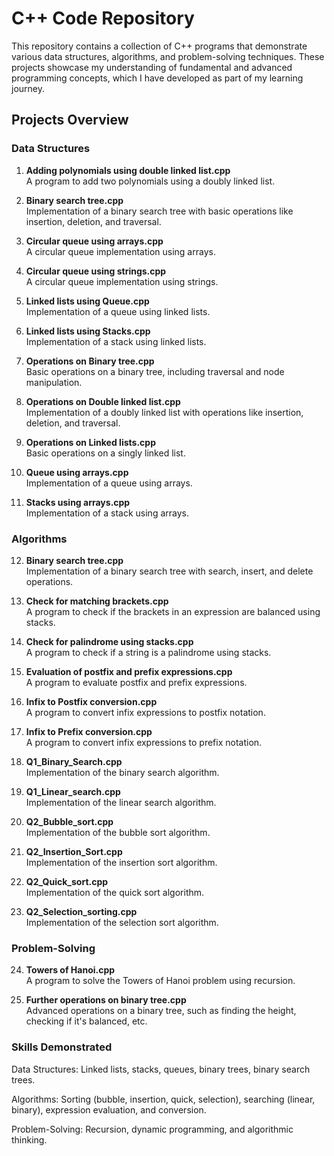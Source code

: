 # C++ Code Repository

This repository contains a collection of C++ programs that demonstrate various data structures, algorithms, and problem-solving techniques. These projects showcase my understanding of fundamental and advanced programming concepts, which I have developed as part of my learning journey.

## Projects Overview

### Data Structures
1. **Adding polynomials using double linked list.cpp**  
   A program to add two polynomials using a doubly linked list.

2. **Binary search tree.cpp**  
   Implementation of a binary search tree with basic operations like insertion, deletion, and traversal.

3. **Circular queue using arrays.cpp**  
   A circular queue implementation using arrays.

4. **Circular queue using strings.cpp**  
   A circular queue implementation using strings.

5. **Linked lists using Queue.cpp**  
   Implementation of a queue using linked lists.

6. **Linked lists using Stacks.cpp**  
   Implementation of a stack using linked lists.

7. **Operations on Binary tree.cpp**  
   Basic operations on a binary tree, including traversal and node manipulation.

8. **Operations on Double linked list.cpp**  
   Implementation of a doubly linked list with operations like insertion, deletion, and traversal.

9. **Operations on Linked lists.cpp**  
   Basic operations on a singly linked list.

10. **Queue using arrays.cpp**  
    Implementation of a queue using arrays.

11. **Stacks using arrays.cpp**  
    Implementation of a stack using arrays.

### Algorithms
12. **Binary search tree.cpp**  
    Implementation of a binary search tree with search, insert, and delete operations.

13. **Check for matching brackets.cpp**  
    A program to check if the brackets in an expression are balanced using stacks.

14. **Check for palindrome using stacks.cpp**  
    A program to check if a string is a palindrome using stacks.

15. **Evaluation of postfix and prefix expressions.cpp**  
    A program to evaluate postfix and prefix expressions.

16. **Infix to Postfix conversion.cpp**  
    A program to convert infix expressions to postfix notation.

17. **Infix to Prefix conversion.cpp**  
    A program to convert infix expressions to prefix notation.

18. **Q1_Binary_Search.cpp**  
    Implementation of the binary search algorithm.

19. **Q1_Linear_search.cpp**  
    Implementation of the linear search algorithm.

20. **Q2_Bubble_sort.cpp**  
    Implementation of the bubble sort algorithm.

21. **Q2_Insertion_Sort.cpp**  
    Implementation of the insertion sort algorithm.

22. **Q2_Quick_sort.cpp**  
    Implementation of the quick sort algorithm.

23. **Q2_Selection_sorting.cpp**  
    Implementation of the selection sort algorithm.

### Problem-Solving
24. **Towers of Hanoi.cpp**  
    A program to solve the Towers of Hanoi problem using recursion.

25. **Further operations on binary tree.cpp**  
    Advanced operations on a binary tree, such as finding the height, checking if it's balanced, etc.

### Skills Demonstrated
Data Structures: Linked lists, stacks, queues, binary trees, binary search trees.

Algorithms: Sorting (bubble, insertion, quick, selection), searching (linear, binary), expression evaluation, and conversion.

Problem-Solving: Recursion, dynamic programming, and algorithmic thinking.
